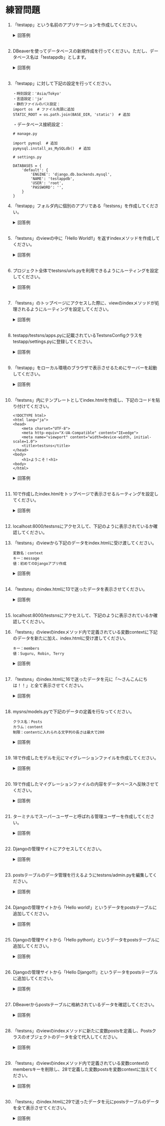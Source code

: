 # 練習問題

1. 「testapp」という名前のアプリケーションを作成してください。

	<details><summary>回答例</summary><div>
		
	```
	python3 -m django startproject testapp
	```
		
	</div></details>
	

	<br>


2. DBeaverを使ってデータベースの新規作成を行ってください。ただし、データベース名は「testappdb」とします。

	<details><summary>回答例</summary><div>
    	
	<img src="https://user-images.githubusercontent.com/75789463/172562320-1226b5be-fd56-494a-8e3e-e5e145062534.gif" alt="testappdbの作成">
	
	</div></details>
	
	<br>

3. 「testapp」に対して下記の設定を行ってください。
    
    ```
    ・時刻設定：'Asia/Tokyo'
    ・言語設定：'ja'
    ・静的ファイルのパス設定：
    import os  # ファイル先頭に追加
    STATIC_ROOT = os.path.join(BASE_DIR, 'static')  # 追加
    ```

    ・データベース接続設定：

    ```python:
    # manage.py

    import pymsql  # 追加
    pymysql.install_as_MySQLdb()  # 追加
    ```

    ```python:
    # settings.py

    DATABASES = {
        'default': {
            'ENGINE': 'django.db.backends.mysql',
            'NAME': 'testappdb',
            'USER': 'root',
            'PASSWORD': '',
        }
    }
    ```

4. 「testapp」フォルダ内に個別のアプリである「testsns」を作成してください。

	<details><summary>回答例</summary><div>

    ```
    python3 manage.py startapp testsns
    ```

	</div></details>
	
	<br>

5. 「testsns」のviewの中に「Hello World!!」を返すindexメソッドを作成してください。

	<details><summary>回答例</summary><div>

    ```python:
    # testsns/views.py

    from django.shortcuts import render
    from django.http import HttpResponse

    def index(request):
        return HttpResponse("Hello World!!")
    ```

	</div></details>
	
	<br>

6. プロジェクト全体でtestsns/urls.pyを利用できるようにルーティングを設定してください。

	<details><summary>回答例</summary><div>

    ```python:
    # testapp/urls.py

    from django.contrib import admin
    from django.urls import path, include

    urlpatterns = [
        path("testsns/", include("testsns.urls")),
        path("admin/", admin.site.urls),
    ]
    ```

	</div></details>
	
	<br>

7. 「testsns」のトップページにアクセスした際に、viewのindexメソッドが処理されるようにルーティングを設定してください。

	<details><summary>回答例</summary><div>

    ```python:
    # testsns/urls.py

    from django.urls import path
    from . import views

    urlpatterns = [
        path("", views.index, name="index"),
    ]
    ```

	</div></details>
	
	<br>

8. testapp/testsns/apps.pyに記載されているTestsnsConfigクラスをtestapp/settings.pyに登録してください。

	<details><summary>回答例</summary><div>

    ```python:
    # 省略

    INSTALLED_APPS = [
        "testsns.apps.TestsnsConfig",  # 追加
        "django.contrib.admin",
        "django.contrib.auth",
        "django.contrib.contenttypes",
        "django.contrib.sessions",
        "django.contrib.messages",
        "django.contrib.staticfiles",
    ]
    ```

	</div></details>
	
	<br>

9. 「testapp」をローカル環境のブラウザで表示させるためにサーバーを起動してください。

	<details><summary>回答例</summary><div>
		
	```
	python3 manage.py runserver
	```
		
	</div></details>
	
	<br>

10. 「testsns」内にテンプレートとしてindex.htmlを作成し、下記のコードを貼り付けてください。

    ```html:
    <!DOCTYPE html>
    <html lang="ja">
    <head>
        <meta charset="UTF-8">
        <meta http-equiv="X-UA-Compatible" content="IE=edge">
        <meta name="viewport" content="width=device-width, initial-scale=1.0">
        <title>testsns</title>
    </head>
    <body>
        <h1>ようこそ！<h1>
    <body>
    </html>
    ```

	<details><summary>回答例</summary><div>
		
	```html:
	<!-- testapp/testsns/templates/testsns/index.html -->

    <!DOCTYPE html>
    <html lang="ja">
    <head>
        <meta charset="UTF-8">
        <meta http-equiv="X-UA-Compatible" content="IE=edge">
        <meta name="viewport" content="width=device-width, initial-scale=1.0">
        <title>testsns</title>
    </head>
    <body>
        <h1>Hello Django！<h1>
    <body>
    </html>
	```
		
	</div></details>
	
	<br>

11. 10で作成したindex.htmlをトップページで表示させるルーティングを設定してください。

	<details><summary>回答例</summary><div>
		
    ```python:
    # testsns/views.py

    from django.shortcuts import render
    from django.http import HttpResponse

    def index(request):
        # return HttpResponse("Hello World!!")
        return render(request,"testsns/index.html")
    ```
		
	</div></details>
	
	<br>

12. localhost:8000/testsnsにアクセスして、下記のように表示されているか確認してください。


13. 「testsns」のviewから下記のデータをindex.htmlに受け渡してください。

    ```
    変数名：context
    キー：message
    値：初めてのDjangoアプリ作成
    ```

	<details><summary>回答例</summary><div>
		
    ```python:
    # testsns/views.py

    from django.shortcuts import render
    from django.http import HttpResponse

    def index(request):
        context = {"message": "初めてのDjangoアプリ作成"}
        return render(request,"testsns/index.html", context)
    ```
		
	</div></details>
	
	<br>

14. 「testsns」のindex.htmlに13で送ったデータを表示させてください。

	<details><summary>回答例</summary><div>
		
	```html:
	<!-- testapp/testsns/templates/testsns/index.html -->

    <!DOCTYPE html>
    <html lang="ja">
    <head>
        <meta charset="UTF-8">
        <meta http-equiv="X-UA-Compatible" content="IE=edge">
        <meta name="viewport" content="width=device-width, initial-scale=1.0">
        <title>testsns</title>
    </head>
    <body>
        <h1>Hello Django！<h1>
        <div>{{ message }}</div>
    <body>
    </html>
	```
		
	</div></details>
	
	<br>

15. localhost:8000/testsnsにアクセスして、下記のように表示されているか確認してください。


16. 「testsns」のviewのindexメソッド内で定義されている変数contextに下記のデータを新たに加え、index.htmlに受け渡してください。

    ```
    キー：members
    値：Suguru, Robin, Terry
    ```

	<details><summary>回答例</summary><div>
		
    ```python:
    # testsns/views.py

    from django.shortcuts import render
    from django.http import HttpResponse

    def index(request):
        context = {
            "message": "初めてのDjangoアプリ作成"
            "members": ["Suguru", "Robin", "Terry"]
        }
        return render(request,"testsns/index.html", context)
    ```
		
	</div></details>
	
	<br>

17. 「testsns」のindex.htmlに16で送ったデータを元に「〜さんこんにちは！！」と全て表示させてください。

	<details><summary>回答例</summary><div>
		
	```html:
	<!-- testapp/testsns/templates/testsns/index.html -->

    <!DOCTYPE html>
    <html lang="ja">
    <head>
        <meta charset="UTF-8">
        <meta http-equiv="X-UA-Compatible" content="IE=edge">
        <meta name="viewport" content="width=device-width, initial-scale=1.0">
        <title>testsns</title>
    </head>
    <body>
        <h1>Hello Django！<h1>
        <div>{{ message }}</div>
        <div>
            {% for member in members %}
            <p>{{ member }}さんこんにちは！！</p>
            {% endfor %}
        </div>
    <body>
    </html>
	```
		
	</div></details>
	
	<br>

18. mysns/models.pyで下記のデータの定義を行なってください。

    ```
    クラス名：Posts
    カラム：content
    制限：contentに入れられる文字列の長さは最大で200
    ```

    <details><summary>回答例</summary><div>
		
    ```python:
    from django.db import models

    class Posts(models.Model):
        content = models.CharField(max_length=200)

        def __str__(self):
            return self.content
    ```
		
	</div></details>
	
	<br>

19. 18で作成したモデルを元にマイグレーションファイルを作成してください。

    <details><summary>回答例</summary><div>
		
    ```terminal:
    python3 manage.py makemigrations testsns
    ```
		
	</div></details>
	
	<br>

20. 19で作成したマイグレーションファイルの内容をデータベースへ反映させてください。

    <details><summary>回答例</summary><div>
		
    ```terminal:
    python3 manage.py migrate
    ```
		
	</div></details>
	
	<br>

21. ターミナルでスーパーユーザーと呼ばれる管理ユーザーを作成してください。

    <details><summary>回答例</summary><div>
		
    ```terminal:
    python3 manage.py createsuperuser

    ユーザー名：任意のユーザー名
    メールアドレス：任意のメールアドレス
    Password：任意のパスワード
    ```
		
	</div></details>
	
	<br>

22. Djangoの管理サイトにアクセスしてください。

    <details><summary>回答例</summary><div>
		
    ```
    localhost:8000/admin
    ```
		
	</div></details>
	
	<br>

23. postsテーブルのデータ管理を行えるようにtestsns/admin.pyを編集してください。

    <details><summary>回答例</summary><div>
		
    ```python:
    from django.contrib import admin
    from .models import Posts

    admin.site.register(Posts)
    ```
		
	</div></details>
	
	<br>

24. Djangoの管理サイトから「Hello world!」というデータをpostsテーブルに追加してください。

    <details><summary>回答例</summary><div>
		
    <img src="https://user-images.githubusercontent.com/75789463/172581176-f72090c3-cff9-44f4-bc48-cfebca42b521.gif" alt="postsの追加1">
		
	</div></details>
	
	<br>

25. Djangoの管理サイトから「Hello python!」というデータをpostsテーブルに追加してください。

    <details><summary>回答例</summary><div>
		
    <img src="https://user-images.githubusercontent.com/75789463/172584628-f492a5f9-2754-4f66-a1af-66cd47e64db9.gif" alt="postsの追加2">
		
	</div></details>
	
	<br>

26. Djangoの管理サイトから「Hello Django!!!」というデータをpostsテーブルに追加してください。

    <details><summary>回答例</summary><div>
		
    <img src="https://user-images.githubusercontent.com/75789463/172584727-9e66fe4b-8c2b-45be-a6ac-44798d3bf5ca.gif" alt="postsの追加3">
		
	</div></details>
	
	<br>

27. DBeaverからpostsテーブルに格納されているデータを確認してください。

    <details><summary>回答例</summary><div>
		
    <img src="https://user-images.githubusercontent.com/75789463/172585603-09acdb38-b146-41ca-8010-89b3f456cd52.gif" alt="postsの全てのデータ確認">
		
	</div></details>
	
	<br>

28. 「testsns」のviewのindexメソッドに新たに変数postsを定義し、Postsクラスのオブジェクトのデータを全て代入してください。

    <details><summary>回答例</summary><div>
		
    ```python:
    # testsns/views.py

    from django.shortcuts import render
    from django.http import HttpResponse
    from .models import Posts  # 追加

    def index(request):
        posts = Posts.objects.all()  # 追加
        context = {"message": "初めてのDjangoアプリ作成"}
        members = ["Suguru", "Robin", "Terry"]
        return render(request,"testsns/index.html", context)
    ```
    	
	</div></details>
	
	<br>

29. 「testsns」のviewのindexメソッド内で定義されている変数contextのmembersキーを削除し、28で定義した変数postsを変数contextに加えてください。

    <details><summary>回答例</summary><div>
		
    ```python:
    # testsns/views.py

    from django.shortcuts import render
    from django.http import HttpResponse
    from .models import Posts

    def index(request):
        posts = Posts.objects.all()
        context = {
            "message": "初めてのDjangoアプリ作成",
            "posts": posts,
        }
        return render(request,"testsns/index.html", context)
    ```
    	
	</div></details>
	
	<br>

30. 「testsns」のindex.htmlに29で送ったデータを元にpostsテーブルのデータを全て表示させてください。

    <details><summary>回答例</summary><div>
		
	```html:
	<!-- testapp/testsns/templates/testsns/index.html -->

    <!DOCTYPE html>
    <html lang="ja">
    <head>
        <meta charset="UTF-8">
        <meta http-equiv="X-UA-Compatible" content="IE=edge">
        <meta name="viewport" content="width=device-width, initial-scale=1.0">
        <title>testsns</title>
    </head>
    <body>
        <h1>Hello Django！<h1>
        <div>{{ message }}</div>
        <div>
            {% for post in posts %}
            <p>{{ post }}</p>
            {% endfor %}
        </div>
    <body>
    </html>
	```
    	
	</div></details>
	
	<br>

